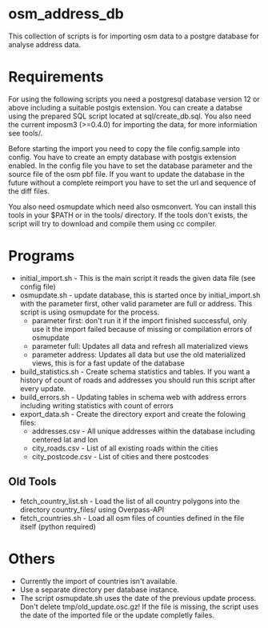osm_address_db
==============

This collection of scripts is for importing osm data to a postgre database for analyse address data.

Requirements
============
For using the following scripts you need a postgresql database version 12 or above including a suitable postgis extension. You can create a databse using the prepared SQL script located at sql/create_db.sql.
You also need the current imposm3 (>=0.4.0) for importing the data, for more informiation see tools/.

Before starting the import you need to copy the file config.sample into config. You have to create an empty database with postgis extension enabled. In the config file you have to set the database parameter and the source file of the osm pbf file. If you want to update the database in the future without a complete reimport you have to set the url and sequence of the diff files.

You also need osmupdate which need also osmconvert. You can install this tools in your $PATH or in the tools/ directory. If the tools don't exists, the script will try to download and compile them using cc compiler.

Programs
========

 - initial_import.sh - This is the main script it reads the given data file (see config file)
 - osmupdate.sh - update database, this is started once by initial_import.sh with the parameter first, other valid parameter are full or address. This script is using osmupdate for the process.
   - parameter first: don't run it if the import finished successful, only use it the import failed because of missing or compilation errors of osmupdate
   - parameter full: Updates all data and refresh all materialized views
   - parameter address: Updates all data but use the old materialized views, this is for a fast update of the database
 - build_statistics.sh - Create schema statistics and tables. If you want a history of count of roads and addresses you should run this script after every update. 
 - build_errors.sh - Updating tables in schema web with address errors including writing statistics with count of errors
 - export_data.sh - Create the directory export and create the folowing files:
   - addresses.csv - All unique addresses within the database including centered lat and lon
   - city_roads.csv - List of all existing roads within the cities
   - city_postcode.csv - List of cities and there postcodes
   
Old Tools
--------
 - fetch_country_list.sh - Load the list of all country polygons into the directory country_files/ using Overpass-API
 - fetch_countries.sh - Load all osm files of counties defined in the file itself (python required)

Others
======
  - Currently the import of countries isn't available.
  - Use a separate directory per database instance.
  - The script osmupdate.sh uses the date of the previous update process. Don't delete tmp/old_update.osc.gz! If the file is missing, the script uses the date of the imported file or the update completly failes.
